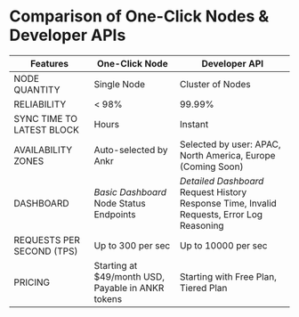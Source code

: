 # Comparison of One-Click Nodes & Developer APIs

Features| One-Click Node | Developer API
---|---|---
NODE QUANTITY| Single Node|Cluster of Nodes
RELIABILITY| < 98% | 99.99%
SYNC TIME TO LATEST BLOCK | Hours | Instant
AVAILABILITY ZONES | Auto-selected by Ankr | Selected by user: APAC, North America, Europe (Coming Soon)
DASHBOARD| *Basic Dashboard* Node Status Endpoints  | *Detailed Dashboard* Request History Response Time, Invalid Requests, Error Log Reasoning
REQUESTS PER SECOND (TPS) | Up to 300 per sec | Up to 10000 per sec
PRICING | Starting at $49/month USD, Payable in ANKR tokens | Starting with Free Plan, Tiered Plan